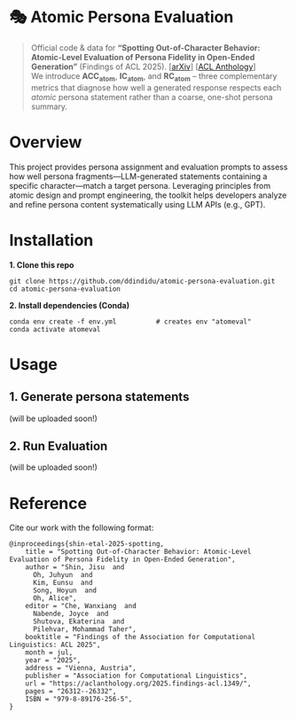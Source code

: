 # 🎭 Atomic Persona Evaluation

> Official code & data for **“Spotting Out-of-Character Behavior: Atomic-Level Evaluation of Persona Fidelity in Open-Ended Generation”** (Findings of ACL 2025). [[arXiv](https://www.arxiv.org/pdf/2506.19352)] [[ACL Anthology](https://aclanthology.org/2025.findings-acl.1349/)]  
> We introduce **ACC<sub>atom</sub>**, **IC<sub>atom</sub>**, and **RC<sub>atom</sub>** – three complementary metrics that diagnose how well a generated response respects each *atomic* persona statement rather than a coarse, one-shot persona summary.


# Overview
This project provides persona assignment and evaluation prompts to assess how well persona fragments—LLM-generated statements containing a specific character—match a target persona. Leveraging principles from atomic design and prompt engineering, the toolkit helps developers analyze and refine persona content systematically using LLM APIs (e.g., GPT).


# Installation
**1. Clone this repo**
```
git clone https://github.com/ddindidu/atomic-persona-evaluation.git
cd atomic-persona-evaluation
```
**2. Install dependencies (Conda)**
```
conda env create -f env.yml          # creates env "atomeval"
conda activate atomeval
```

# Usage
## 1. Generate persona statements
(will be uploaded soon!)

## 2. Run Evaluation
(will be uploaded soon!)

# Reference
Cite our work with the following format:
```
@inproceedings{shin-etal-2025-spotting,
    title = "Spotting Out-of-Character Behavior: Atomic-Level Evaluation of Persona Fidelity in Open-Ended Generation",
    author = "Shin, Jisu  and
      Oh, Juhyun  and
      Kim, Eunsu  and
      Song, Hoyun  and
      Oh, Alice",
    editor = "Che, Wanxiang  and
      Nabende, Joyce  and
      Shutova, Ekaterina  and
      Pilehvar, Mohammad Taher",
    booktitle = "Findings of the Association for Computational Linguistics: ACL 2025",
    month = jul,
    year = "2025",
    address = "Vienna, Austria",
    publisher = "Association for Computational Linguistics",
    url = "https://aclanthology.org/2025.findings-acl.1349/",
    pages = "26312--26332",
    ISBN = "979-8-89176-256-5",
}
```
